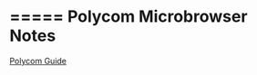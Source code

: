 =====
Polycom Microbrowser Notes
=====

[Polycom Guide](http://www.polycom.com/content/dam/polycom/www/documents/guides/spip-ssip-vvx-developers-guide-ucs-4-0-1.pdf)